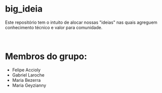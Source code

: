 # big_ideia
Este repositório tem o intuito de alocar nossas "ideias" nas quais agreguem conhecimento técnico e valor para comunidade.

<br>

# Membros do grupo:
- Felipe Accioly  
- Gabriel Laroche  
- Maria Bezerra  
- Maria Geyzianny  


